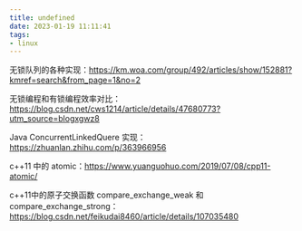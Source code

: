 ```yaml
---
title: undefined
date: 2023-01-19 11:11:41
tags:
- linux
---
```


无锁队列的各种实现：https://km.woa.com/group/492/articles/show/152881?kmref=search&from_page=1&no=2

无锁编程和有锁编程效率对比：https://blog.csdn.net/cws1214/article/details/47680773?utm_source=blogxgwz8

Java ConcurrentLinkedQuere 实现：https://zhuanlan.zhihu.com/p/363966956

c++11 中的 atomic：https://www.yuanguohuo.com/2019/07/08/cpp11-atomic/

c++11中的原子交换函数 compare_exchange_weak 和 compare_exchange_strong：https://blog.csdn.net/feikudai8460/article/details/107035480

